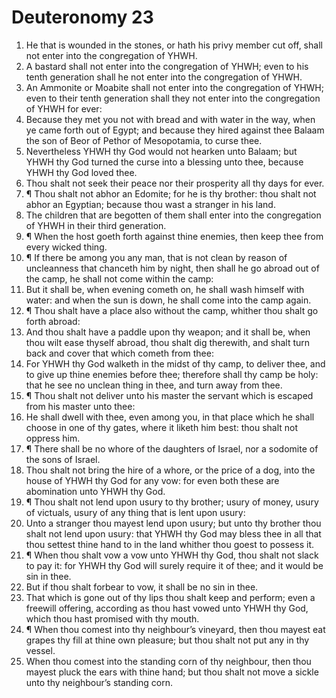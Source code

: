 ﻿# Deuteronomy 23
1. He that is wounded in the stones, or hath his privy member cut off, shall not enter into the congregation of YHWH. 
2. A bastard shall not enter into the congregation of YHWH; even to his tenth generation shall he not enter into the congregation of YHWH. 
3. An Ammonite or Moabite shall not enter into the congregation of YHWH; even to their tenth generation shall they not enter into the congregation of YHWH for ever: 
4. Because they met you not with bread and with water in the way, when ye came forth out of Egypt; and because they hired against thee Balaam the son of Beor of Pethor of Mesopotamia, to curse thee. 
5. Nevertheless YHWH thy God would not hearken unto Balaam; but YHWH thy God turned the curse into a blessing unto thee, because YHWH thy God loved thee. 
6. Thou shalt not seek their peace nor their prosperity all thy days for ever. 
7. ¶ Thou shalt not abhor an Edomite; for he is thy brother: thou shalt not abhor an Egyptian; because thou wast a stranger in his land. 
8. The children that are begotten of them shall enter into the congregation of YHWH in their third generation. 
9. ¶ When the host goeth forth against thine enemies, then keep thee from every wicked thing. 
10. ¶ If there be among you any man, that is not clean by reason of uncleanness that chanceth him by night, then shall he go abroad out of the camp, he shall not come within the camp: 
11. But it shall be, when evening cometh on, he shall wash himself with water: and when the sun is down, he shall come into the camp again. 
12. ¶ Thou shalt have a place also without the camp, whither thou shalt go forth abroad: 
13. And thou shalt have a paddle upon thy weapon; and it shall be, when thou wilt ease thyself abroad, thou shalt dig therewith, and shalt turn back and cover that which cometh from thee: 
14. For YHWH thy God walketh in the midst of thy camp, to deliver thee, and to give up thine enemies before thee; therefore shall thy camp be holy: that he see no unclean thing in thee, and turn away from thee. 
15. ¶ Thou shalt not deliver unto his master the servant which is escaped from his master unto thee: 
16. He shall dwell with thee, even among you, in that place which he shall choose in one of thy gates, where it liketh him best: thou shalt not oppress him. 
17. ¶ There shall be no whore of the daughters of Israel, nor a sodomite of the sons of Israel. 
18. Thou shalt not bring the hire of a whore, or the price of a dog, into the house of YHWH thy God for any vow: for even both these are abomination unto YHWH thy God. 
19. ¶ Thou shalt not lend upon usury to thy brother; usury of money, usury of victuals, usury of any thing that is lent upon usury: 
20. Unto a stranger thou mayest lend upon usury; but unto thy brother thou shalt not lend upon usury: that YHWH thy God may bless thee in all that thou settest thine hand to in the land whither thou goest to possess it. 
21. ¶ When thou shalt vow a vow unto YHWH thy God, thou shalt not slack to pay it: for YHWH thy God will surely require it of thee; and it would be sin in thee. 
22. But if thou shalt forbear to vow, it shall be no sin in thee. 
23. That which is gone out of thy lips thou shalt keep and perform; even a freewill offering, according as thou hast vowed unto YHWH thy God, which thou hast promised with thy mouth. 
24. ¶ When thou comest into thy neighbour’s vineyard, then thou mayest eat grapes thy fill at thine own pleasure; but thou shalt not put any in thy vessel. 
25. When thou comest into the standing corn of thy neighbour, then thou mayest pluck the ears with thine hand; but thou shalt not move a sickle unto thy neighbour’s standing corn. 
